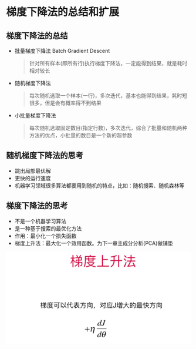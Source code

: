 # 梯度下降法的总结和扩展

## 梯度下降法的总结

+ 批量梯度下降法 Batch Gradient Descent
  > 针对所有样本(即所有行)执行梯度下降法，一定能得到结果，就是耗时相对较长
+ 随机梯度下降法
  > 每次随机选取一个样本(一行)，多次迭代，基本也能得到结果，耗时短很多，但是会有概率得不到结果
+ 小批量梯度下降法
  > 每次随机选取固定数目(指定行数)，多次迭代，综合了批量和随机两种方法的优点，小批量的数目是一个新的超参数
  
## 随机梯度下降法的思考

+ 跳出局部最优解
+ 更快的运行速度
+ 机器学习领域很多算法都要用到随机的特点，比如：随机搜索、随机森林等

## 梯度下降法的思考

+ 不是一个机器学习算法
+ 是一种基于搜索的最优化方法
+ 作用：最小化一个损失函数
+ 梯度上升法：最大化一个效用函数。为下一章主成分分析(PCA)做铺垫

![梯度上升法图示](images/梯度上升法图示.png)